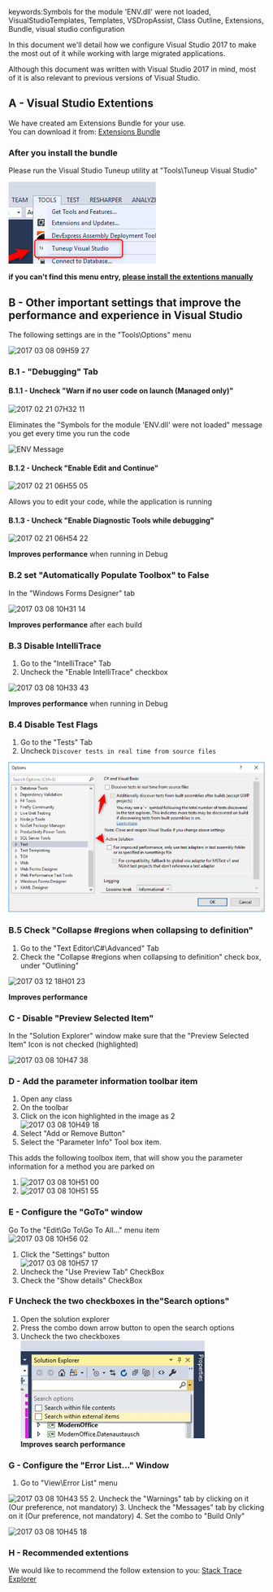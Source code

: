 keywords:Symbols for the module 'ENV.dll' were not loaded, VisualStudioTemplates, Templates, VSDropAssist, Class Outline, Extensions, Bundle, visual studio configuration

In this document we'll detail how we configure Visual Studio 2017 to make the most out of it while working with large migrated applications.

Although this document was written with Visual Studio 2017 in mind, most of it is also relevant to previous versions of Visual Studio.

## A - Visual Studio Extentions
We have created am Extensions Bundle for your use.  
You can download it from: [Extensions Bundle](https://marketplace.visualstudio.com/items?itemName=Firefly-Migration.VisualStudioExtensionBundle)

### After you install the bundle
Please run the Visual Studio Tuneup utility at "Tools\Tuneup Visual Studio"

![2018 12 07 13H23 27](2018-12-07_13h23_27.png)

**if you can't find this menu entry, [please install the extentions manually](extensions-bundle.html)**


## B - Other important settings that improve the performance and experience in Visual Studio
The following settings are in the  "Tools\Options" menu

![2017 03 08 09H59 27](2017-03-08_09h59_27.png)


### B.1 - "Debugging" Tab
#### B.1.1 - Uncheck "Warn if no user code on launch (Managed only)"

![2017 02 21 07H32 11](2017-02-21_07h32_11.png)

Eliminates the "Symbols for the module 'ENV.dll' were not loaded" message you get every time you run the code

![ENV Message](ENV_message.png)

#### B.1.2 - Uncheck "Enable Edit and Continue"

![2017 02 21 06H55 05](2017-02-21_06h55_05.png)

Allows you to edit your code, while the application is running

#### B.1.3 - Uncheck "Enable Diagnostic Tools while debugging"

![2017 02 21 06H54 22](2017-02-21_06h54_22.png)

**Improves performance** when running in Debug

### B.2 set "Automatically Populate Toolbox" to False
In the "Windows Forms Designer" tab

![2017 03 08 10H31 14](2017-03-08_10h31_14.png)

**Improves performance** after each build

### B.3 Disable IntelliTrace
1. Go to the "IntelliTrace" Tab
2. Uncheck the "Enable IntelliTrace" checkbox

![2017 03 08 10H33 43](2017-03-08_10h33_43.png)

**Improves performance** when running in Debug



### B.4 Disable Test Flags
1. Go to the "Tests" Tab
2. Uncheck `Discover tests in real time from source files`

![2018 10 07 12H38 11](2018-10-07_12h38_11.png)

### B.5 Check "Collapse #regions when collapsing to definition"
1. Go to the "Text Editor\C#\Advanced" Tab
2. Check the "Collapse #regions when collapsing to definition" check box, under "Outlining"  

![2017 03 12 18H01 23](2017-03-12_18h01_23.png)  

**Improves performance**

### C - Disable "Preview Selected Item"
In the "Solution Explorer" window make sure that the "Preview Selected Item" Icon is not checked (highlighted)  

![2017 03 08 10H47 38](2017-03-08_10h47_38.png)

### D - Add the parameter information toolbar item
1. Open any class 
2. On the toolbar
3. Click on the icon highlighted in the image as 2  
![2017 03 08 10H49 18](2017-03-08_10h49_18.png)
4. Select "Add or Remove Button"
5. Select the "Parameter Info" Tool box item.

This adds the following toolbox item, that will show you the parameter information for a method you are parked on

1. ![2017 03 08 10H51 00](2017-03-08_10h51_00.png)
2. ![2017 03 08 10H51 55](2017-03-08_10h51_55.png)

### E - Configure the "GoTo" window
Go To the "Edit\Go To\Go To All..." menu item  
![2017 03 08 10H56 02](2017-03-08_10h56_02.png)
1. Click the "Settings" button  
![2017 03 08 10H57 17](2017-03-08_10h57_17.png)
2. Uncheck the "Use Preview Tab" CheckBox
3. Check the "Show details" CheckBox

### F Uncheck the two checkboxes in the"Search options"
1. Open the solution explorer
2. Press the combo down arrow button to open the search options
3. Uncheck the two checkboxes  
![Search Options](searchOptions.png)  
**Improves search performance**

### G - Configure the "Error List..." Window
1. Go to "View\Error List" menu  

![2017 03 08 10H43 55](2017-03-08_10h43_55.png)
2. Uncheck the "Warnings" tab by clicking on it (Our preference, not mandatory)
3. Uncheck the "Messages" tab by clicking on it (Our preference, not mandatory)
4. Set the combo to "Build Only"  

![2017 03 08 10H45 18](2017-03-08_10h45_18.png)


### H - Recommended extentions
We would like to recommend the follow extension to you:
[Stack Trace Explorer](stack-trace-explorer.html)
